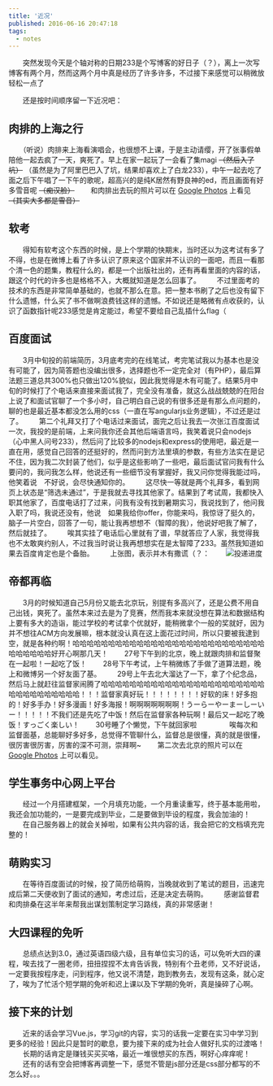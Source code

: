 ```yaml
---
title: '近况'
published: 2016-06-16 20:47:18
tags:
  - notes
---
```


　　突然发现今天是个轴对称的日期233是个写博客的好日子（？），离上一次写博客有两个月，然而这两个月中真是经历了许多许多，不过接下来感觉可以稍微放轻松一点了

<!-- more -->

　　还是按时间顺序留一下近况吧：

## 肉排的上海之行

　　（听说）肉排来上海看演唱会，也很想不上课，于是主动请缨，开了张事假单陪他一起去疯了一天，爽死了。早上在家一起玩了一会看了集magi ~~（然后入了坑）~~ （虽然是为了阿里巴巴入了坑，结果却喜欢上了白龙233），中午一起去吃了面之后下午唱了一下午的歌呢，超高兴的是纯K居然有野良神的ed，而且画面有好多雪音呢 ~~（痴汉脸）~~ 
　　和肉排出去玩的照片可以在 [Google Photos](https://goo.gl/photos/PqgWaayG9yxYDcPq6) 上看见 ~~（其实大多都是雪音）~~ 

## 软考
　　得知有软考这个东西的时候，是上个学期的快期末，当时还以为这考试有多了不得，也是在微博上看了许多认识了原来这个国家并不认识的一面吧，而且一看那个清一色的题集，教程什么的，都是一个出版社出的，还有再看里面的内容的话，跟这个时代的许多也是格格不入，大概就知道是怎么回事了。
　　不过里面考的技术的东西是非常简单基础的，也就不那么在意。把一整本书刷了之后也没有留下什么遗憾，什么买了书不做啊浪费钱这样的遗憾。不如说还是略微有点收获的，认识了函数指针呢233感觉是肯定能过，希望不要给自己乱插什么flag（

## 百度面试
　　3月中旬投的前端简历，3月底考完的在线笔试，考完笔试我以为基本也是没有可能了，因为简答题也没编出很多，选择题也不一定完全对（有PHP），最后算法题三道总共300%也只做出120%貌似，因此我觉得是木有可能了。结果5月中旬的时候打了个电话来直接来面试我了，完全没有准备，就这么战战兢兢的在阳台上说了和面试官聊了一个多小时，自己明白自己说的有很多还是有那么点问题的，聊的也是最近基本都没怎么用的css（一直在写angularjs业务逻辑），不过还是过了。
　　第二个礼拜又打了个电话过来面试，面完之后让我去一次张江百度面试一次，我投的是前端，上来问我你还会其他后端语言吗，我笑着说只会nodejs（心中黑人问号233），然后问了比较多的nodejs和express的使用吧，最近是一直在用，感觉自己回答的还挺好的，然而问到方法里填的参数，有些方法实在是记不住，因为我二次封装了他们，似乎是这些影响了一些吧，最后面试官问我有什么要问的，我问我怎么样，他说还有一些细节没有掌握好，我又问你觉得我能过吗，他笑着说　不好说，会尽快通知你的。
　　这尽快一等就是两个礼拜多，看到网页上状态是“筛选未通过”，于是我就去寻找其他家了。结果到了考试周，我都快入职其他家了，百度电话打了过来，问我有没有找到暑期实习，我说找到了，他问我入职了吗，我说还没有，他说　如果我给你offer，你能来吗，我惊讶了挺久的，脑子一片空白，回答了一句，能让我再想想不（智障的我），他说好吧我了解了，然后就挂了。
　　唉其实挂了电话后心里就有了谱，早就答应了人家，我觉得我也不太敢爽约别人，不过我当时说让我再想想实在是太智障了233。虽然我知道如果去百度肯定也是个备胎。
　　上张图，表示并木有撒谎（？：
　　![投递进度](https://ooo.0o0.ooo/2016/06/16/5762991891eee.png)

## 帝都再临
　　3月的时候知道自己5月份又能去北京玩，别提有多高兴了，还是公费不用自己出钱，爽死了。虽然本来过去是为了竞赛，然而我本来就没想在算法和数据结构上要有多大的造诣，能过学校的考试拿个优就好，能稍微拿个一般的奖就好，因为并不想往ACM方向发展嘛，根本就没认真在这上面花过时间，所以只要被我逮到空，就是各种约啊！哈哈哈哈哈哈哈哈哈哈哈哈哈哈哈哈哈哈哈哈哈哈哈哈哈哈哈哈哈哈哈哈哈好开心啊那几天！
　　27号下午到的北京，晚上就跟肉排和监督聚在一起啦！一起吃了饭！
　　28号下午考试，上午稍微练了手做了道算法题，晚上和微博另一个好友面了基。
　　29号上午去北大溜达了一下，拿了个纪念品，然后马上就赶往监督家闹腾了哈哈哈哈哈哈哈哈哈哈哈哈哈哈哈哈哈哈哈哈哈哈哈哈哈哈哈哈哈哈哈哈哈！！！监督家真好玩！！！！！！！！好软的床！好多抱的！好多手办！好多漫画！好多海报！啊啊啊啊啊啊啊！うーらーやーまーしーいー！！！！！不我们还是先吃了中饭！然后在监督家各种玩啊！最后又一起吃了晚饭！すっごく楽しい！
　　30号睡了个懒觉，下午就回家啦
　　
　　唉每次和监督面基，总能聊好多好多，总觉得不管聊什么，监督总是很懂，真的就是很懂，很厉害很厉害，厉害的深不可测，崇拜啊~
　　第二次去北京的照片可以在 [Google Photos](https://goo.gl/photos/QebSkK5bAivkywjL7) 上可以看见。

## 学生事务中心网上平台
　　经过一个月搭建框架，一个月填充功能，一个月重读重写，终于基本能用啦，我还会加功能的，一是要完成到毕业，二是要做到毕设的程度，我会加油的！
　　在自己服务器上的就会关掉啦，如果有公共内容的话，我会把它的文档填充完整的！

## 萌购实习
　　在等待百度面试的时候，投了简历给萌购，当晚就收到了笔试的题目，迅速完成后第二天便收到了面试的通知，考虑过后，还是决定去萌购。
　　感谢监督君和肉排桑在这半年来帮我出谋划策制定学习路线，真的非常感谢！
　　
## 大四课程的免听
　　总绩点达到3.0，通过英语四级六级，且有单位实习的话，可以免听大四的课程，唉去找了一圈老师，扭扭捏捏不太肯告诉我，特别有个丑老师，又不好说话，一定要我按程序走，问到程序，他又说不清楚，跑到教务去，发现有这条，就心定了，唉为了忙活个短学期的免听和迟上课以及下学期的免听，真是操碎了心啊。

## 接下来的计划
　　近来的话会学习Vue.js，学习git的内容，实习的话我一定要在实习中学习到更多的经验！因此只是暂时的歇息，要为接下来的成为社会人做好扎实的过渡咯！
　　长期的话肯定是赚钱买买买咯，最近一堆很想买的东西，啊好心痒痒呢！
　　还有的话有空会把博客再调整一下，感觉不管是js部分还是css部分都写的不怎么好。。。
